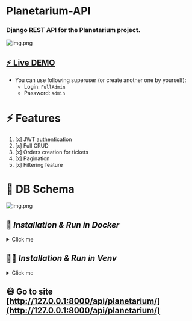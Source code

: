 # Planetarium-API
### Django REST API for the Planetarium project.
![img.png](https://cdn-icons-png.flaticon.com/512/2133/2133008.png)


##   [⚡ Live DEMO](https://newspapersagency-w41c.onrender.com/)
- You can use following superuser (or create another one by yourself):
    - Login: ```FullAdmin```
    - Password: ```admin```

# ⚡️ Features


1. [x] JWT authentication
2. [x] Full CRUD
3. [x] Orders creation for tickets
4. [x] Pagination
5. [x] Filtering feature

# 🧠 DB Schema



![img.png](https://media.mate.academy/planetarium_diagram_7f452c3e1d.png)

## 👩 _Installation & Run in Docker_
<details>
  <summary>Click me</summary>

  ### 🧠 Set up the variables  
 In [.env](.env) file connect db:
```
POSTGRES_HOST=db
POSTGRES_DB=app
POSTGRES_USER=postgressql
POSTGRES_PASSWORD=superhardpassword
 ```
 
### 👯 Compose Up 
```
docker-compose build
docker-compose up
```
### 🤔 Login to Container
To get active containers
```
docker ps
```
Find our and copy id. Place it here and run:
```
docker exec -it "container_id" /bin/bash
```
### 📫 Install database fixture
```python
python manage.py loaddata data.json
```
</details>

## 👩‍💻 _Installation & Run in Venv_ 

<details>
  <summary>Click me</summary>

### Check which DB you use in [settings.py](planetarium_api%2Fsettings.py).

Set `DATABASES = {
    "default": {
        "ENGINE": "django.db.backends.sqlite3",
        "NAME": BASE_DIR / "db.sqlite3",
    }
}` if you want use sqlite3 DB.
### 🧠 Set up the environment 


 On Windows:
```python
python -m venv venv 
venv\Scripts\activate
 ```
 On macOS:
```python
python3 -m venv venv 
source venv/bin/activate
 ```
### 👯 Set up requirements 
```python
pip install -r requirements.txt
```
### 🤔 Migrate

```python
python manage.py migrate
```
### 📫 Install database fixture
```python
python manage.py loaddata data.json
```
</details>

## 😄 Go to site [http://127.0.0.1:8000/api/planetarium/](http://127.0.0.1:8000/api/planetarium/)
